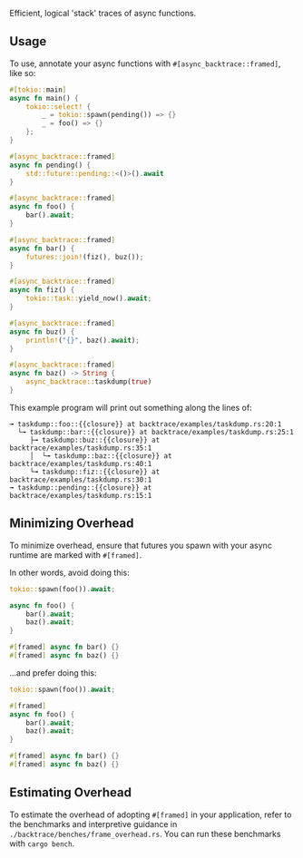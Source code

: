 Efficient, logical 'stack' traces of async functions.

## Usage
To use, annotate your async functions with `#[async_backtrace::framed]`, like so:

```rust
#[tokio::main]
async fn main() {
    tokio::select! {
        _ = tokio::spawn(pending()) => {}
        _ = foo() => {}
    };
}

#[async_backtrace::framed]
async fn pending() {
    std::future::pending::<()>().await
}

#[async_backtrace::framed]
async fn foo() {
    bar().await;
}

#[async_backtrace::framed]
async fn bar() {
    futures::join!(fiz(), buz());
}

#[async_backtrace::framed]
async fn fiz() {
    tokio::task::yield_now().await;
}

#[async_backtrace::framed]
async fn buz() {
    println!("{}", baz().await);
}

#[async_backtrace::framed]
async fn baz() -> String {
    async_backtrace::taskdump(true)
}
```

This example program will print out something along the lines of:

```text
╼ taskdump::foo::{{closure}} at backtrace/examples/taskdump.rs:20:1
  └╼ taskdump::bar::{{closure}} at backtrace/examples/taskdump.rs:25:1
     ├╼ taskdump::buz::{{closure}} at backtrace/examples/taskdump.rs:35:1
     │  └╼ taskdump::baz::{{closure}} at backtrace/examples/taskdump.rs:40:1
     └╼ taskdump::fiz::{{closure}} at backtrace/examples/taskdump.rs:30:1
╼ taskdump::pending::{{closure}} at backtrace/examples/taskdump.rs:15:1
```

## Minimizing Overhead
To minimize overhead, ensure that futures you spawn with your async runtime are marked with `#[framed]`.

In other words, avoid doing this:
```rust
tokio::spawn(foo()).await;

async fn foo() {
    bar().await;
    baz().await;
}

#[framed] async fn bar() {}
#[framed] async fn baz() {}
```
...and prefer doing this:
```rust
tokio::spawn(foo()).await;

#[framed]
async fn foo() {
    bar().await;
    baz().await;
}

#[framed] async fn bar() {}
#[framed] async fn baz() {}
```

## Estimating Overhead
To estimate the overhead of adopting `#[framed]` in your application, refer to the benchmarks and interpretive guidance in `./backtrace/benches/frame_overhead.rs`. You can run these benchmarks with `cargo bench`. 